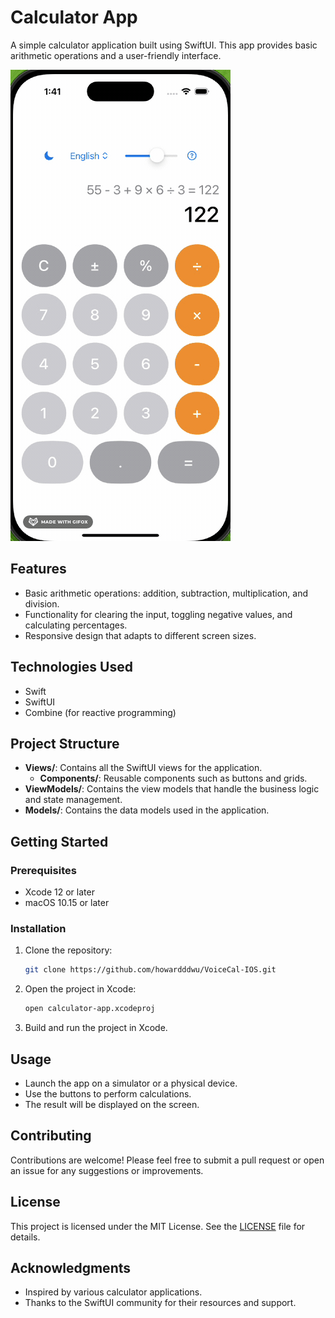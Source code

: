 # Calculator App

A simple calculator application built using SwiftUI. This app provides basic arithmetic operations and a user-friendly interface.

![Calculations](https://github.com/howardddwu/VoiceCal-IOS/blob/main/2024-11-27%2013.41.25.gif)

## Features

- Basic arithmetic operations: addition, subtraction, multiplication, and division.
- Functionality for clearing the input, toggling negative values, and calculating percentages.
- Responsive design that adapts to different screen sizes.

## Technologies Used

- Swift
- SwiftUI
- Combine (for reactive programming)

## Project Structure

- **Views/**: Contains all the SwiftUI views for the application.
  - **Components/**: Reusable components such as buttons and grids.
- **ViewModels/**: Contains the view models that handle the business logic and state management.
- **Models/**: Contains the data models used in the application.

## Getting Started

### Prerequisites

- Xcode 12 or later
- macOS 10.15 or later

### Installation

1. Clone the repository:
   ```bash
   git clone https://github.com/howardddwu/VoiceCal-IOS.git
   ```
2. Open the project in Xcode:
   ```bash
   open calculator-app.xcodeproj
   ```
3. Build and run the project in Xcode.

## Usage

- Launch the app on a simulator or a physical device.
- Use the buttons to perform calculations.
- The result will be displayed on the screen.

## Contributing

Contributions are welcome! Please feel free to submit a pull request or open an issue for any suggestions or improvements.

## License

This project is licensed under the MIT License. See the [LICENSE](LICENSE) file for details.

## Acknowledgments

- Inspired by various calculator applications.
- Thanks to the SwiftUI community for their resources and support.
